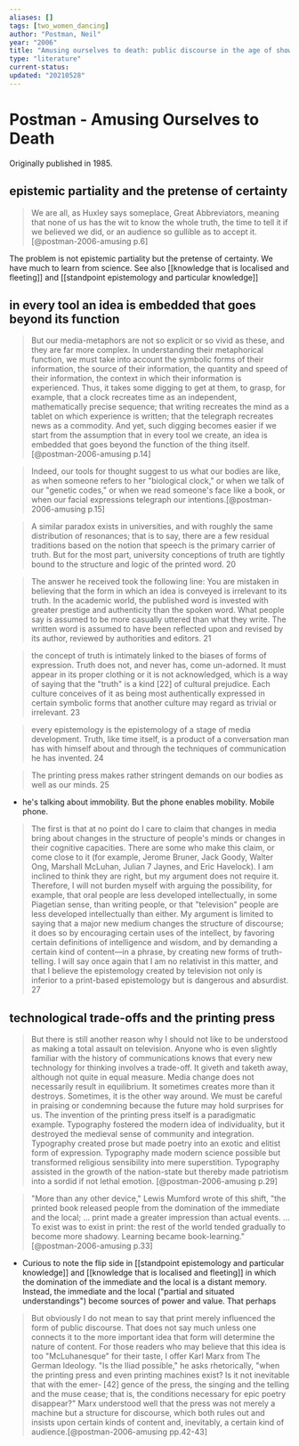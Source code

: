 ```yaml
---
aliases: []
tags: [two_women_dancing]
author: "Postman, Neil"
year: "2006"
title: "Amusing ourselves to death: public discourse in the age of show business"
type: "literature"
current-status: 
updated: "20210528"
---
```


# Postman - Amusing Ourselves to Death

Originally published in 1985.

## epistemic partiality and the pretense of certainty

> We are all, as Huxley says someplace, Great Abbreviators, meaning that none of us has the wit to know the whole truth, the time to tell it if we believed we did, or an audience so gullible as to accept it.[@postman-2006-amusing p.6] 

The problem is not epistemic partiality but the pretense of certainty. We have much to learn from science. See also [[knowledge that is localised and fleeting]] and [[standpoint epistemology and particular knowledge]]


## in every tool an idea is embedded that goes beyond its function

>But our media-metaphors are not so explicit or so vivid as these, and they are far more complex. In understanding their metaphorical function, we must take into account the symbolic forms of their information, the source of their information, the quantity and speed of their information, the context in which their information is experienced. Thus, it takes some digging to get at them, to grasp, for example, that a clock recreates time as an independent, mathematically precise sequence; that writing recreates the mind as a tablet on which experience is written; that the telegraph recreates news as a commodity. And yet, such digging becomes easier if we start from the assumption that in every tool we create, an idea is embedded that goes beyond the function of the thing itself. [@postman-2006-amusing p.14]

>Indeed, our tools for thought suggest to us what our bodies are like, as when someone refers to her "biological clock," or when we talk of our "genetic codes," or when we read someone's face like a book, or when our facial expressions telegraph our intentions.[@postman-2006-amusing p.15] 

>A similar paradox exists in universities, and with roughly the same distribution of resonances; that is to say, there are a few residual traditions based on the notion that speech is the primary carrier of truth. But for the most part, university conceptions of truth are tightly bound to the structure and logic of the printed word. 20

>The answer he received took the following line: You are mistaken in believing that the form in which an idea is conveyed is irrelevant to its truth. In the academic world, the published word is invested with greater prestige and authenticity than the spoken word. What people say is assumed to be more casually uttered than what they write. The written word is assumed to have been reflected upon and revised by its author, reviewed by authorities and editors. 21

>the concept of truth is intimately linked to the biases of forms of expression. Truth does not, and never has, come un-adorned. It must appear in its proper clothing or it is not acknowledged, which is a way of saying that the "truth" is a kind [22] of cultural prejudice. Each culture conceives of it as being most authentically expressed in certain symbolic forms that another culture may regard as trivial or irrelevant. 23

>every epistemology is the epistemology of a stage of media development. Truth, like time itself, is a product of a conversation man has with himself about and through the techniques of communication he has invented. 24

>The printing press makes rather stringent demands on our bodies as well as our minds. 25

- he's talking about immobility. But the phone enables mobility. Mobile phone. 

>The first is that at no point do I care to claim that changes in media bring about changes in the structure of people's minds or changes in their cognitive capacities. There are some who make this claim, or come close to it (for example, Jerome Bruner, Jack Goody, Walter Ong, Marshall McLuhan, Julian 7 Jaynes, and Eric Havelock).  I am inclined to think they are right, but my argument does not require it. Therefore, I will not burden myself with arguing the possibility, for example, that oral people are less developed intellectually, in some Piagetian sense, than writing people, or that "television" people are less developed intellectually than either. My argument is limited to saying that a major new medium changes the structure of discourse; it does so by encouraging certain uses of the intellect, by favoring certain definitions of intelligence and wisdom, and by demanding a certain kind of content—in a phrase, by creating new forms of truth-telling. I will say once again that I am no relativist in this matter, and that I believe the epistemology created by television not only is inferior to a print-based epistemology but is dangerous and absurdist. 27

## technological trade-offs and the printing press

> But there is still another reason why I should not like to be understood as making a total assault on television. Anyone who is even slightly familiar with the history of communications knows that every new technology for thinking involves a trade-off. It giveth and taketh away, although not quite in equal measure. Media change does not necessarily result in equilibrium. It sometimes creates more than it destroys. Sometimes, it is the other way around. We must be careful in praising or condemning because the future may hold surprises for us. The invention of the printing press itself is a paradigmatic example. Typography fostered the modern idea of individuality, but it destroyed the medieval sense of community and integration. Typography created prose but made poetry into an exotic and elitist form of expression. Typography made modern science possible but transformed religious sensibility into mere superstition. Typography assisted in the growth of the nation-state but thereby made patriotism into a sordid if not lethal emotion. [@postman-2006-amusing p.29]

>"More than any other device," Lewis Mumford wrote of this shift, "the printed book released people from the domination of the immediate and the local; ... print made a greater impression than actual events. ... To exist was to exist in print: the rest of the world tended gradually to become more shadowy. Learning became book-learning."[@postman-2006-amusing p.33]

- Curious to note the flip side in [[standpoint epistemology and particular knowledge]] and [[knowledge that is localised and fleeting]] in which the domination of the immediate and the local is a distant memory. Instead, the immediate and the local ("partial and situated understandings") become sources of power and value. That perhaps 

> But obviously I do not mean to say that print merely influenced the form of public discourse. That does not say much unless one connects it to the more important idea that form will determine the nature of content. For those readers who may believe that this idea is too "McLuhanesque" for their taste, I offer Karl Marx from The German Ideology. "Is the Iliad possible," he asks rhetorically, "when the printing press and even printing machines exist? Is it not inevitable that with the emer- [42] gence of the press, the singing and the telling and the muse cease; that is, the conditions necessary for epic poetry disappear?" Marx understood well that the press was not merely a machine but a structure for discourse, which both rules out and insists upon certain kinds of content and, inevitably, a certain kind of audience.[@postman-2006-amusing pp.42-43]


